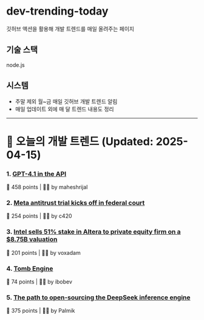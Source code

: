 # dev-trending-today
깃허브 액션을 활용해 개발 트렌드를 매일 올려주는 페이지

## 기술 스택
node.js
## 시스템
- 주말 제외 월~금 매일 깃허브 개발 트렌드 알림
- 매일 업데이트 외에 매 달 트렌드 내용도 정리
---

# 📰 오늘의 개발 트렌드 (Updated: 2025-04-15)

### 1. [GPT-4.1 in the API](https://openai.com/index/gpt-4-1/)
💬 458 points | 🧑‍💻 by maheshrijal

### 2. [Meta antitrust trial kicks off in federal court](https://www.axios.com/pro/tech-policy/2025/04/14/ftc-meta-antitrust-trial-kicks-off-in-federal-court)
💬 254 points | 🧑‍💻 by c420

### 3. [Intel sells 51% stake in Altera to private equity firm on a $8.75B valuation](https://newsroom.intel.com/corporate/intel-partner-deal-news-april2025)
💬 201 points | 🧑‍💻 by voxadam

### 4. [Tomb Engine](https://tombengine.com/)
💬 74 points | 🧑‍💻 by ibobev

### 5. [The path to open-sourcing the DeepSeek inference engine](https://github.com/deepseek-ai/open-infra-index/tree/main/OpenSourcing_DeepSeek_Inference_Engine)
💬 375 points | 🧑‍💻 by Palmik

